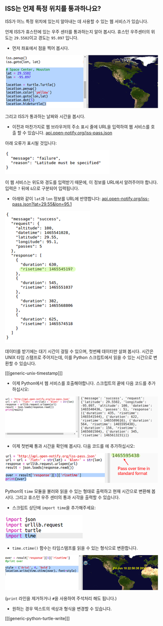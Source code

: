 ## ISS는 언제 특정 위치를 통과하나요?

ISS가 어느 특정 위치에 있는지 알아내는 데 사용할 수 있는 웹 서비스가 있습니다.

언제 ISS가 휴스턴에 있는 우주 센터를 통과하는지 알아 봅시다. 휴스턴 우주센터의 위도는 `29.5502`이고 경도는 `95.097` 입니다.

+ 먼저 좌표에서 점을 찍어 봅시다.

![스크린샷](images/iss-houston.png)

그리고 ISS가 통과하는 날짜와 시간을 봅시다.

+ 이전과 마찬가지로 웹 브라우저의 주소 표시 줄에 URL을 입력하여 웹 서비스를 호출 할 수 있습니다. <a href="http://api.open-notify.org/iss-pass.json" target="_blank"> api.open-notify.org/iss-pass.json </a>

아래 오류가 표시될 것입니다:

![스크린샷](images/iss-pass-error.png)

이 웹 서비스는 위도와 경도를 입력받기 때문에, 이 정보를 URL에서 알려주어야 합니다. 입력은 `?` 뒤에 `&`으로 구분되어 입력됩니다.

+ 아래와 같이 `lat`과 `lon` 정보를 URL에 반영합니다: <a href="http://api.open-notify.org/iss-pass.json?lat=29.55&lon=95.1" target="_blank">api.open-notify.org/iss-pass.json?lat=29.55&lon=95.1</a>

![스크린샷](images/iss-passtimes.png)

데이터를 받기에는 대기 시간이 걸릴 수 있으며, 첫번째 데이터만 살펴 봅시다. 시간은 UNIX 타임 스탬프로 주어지는데, 이를 Python 스크립트에서 읽을 수 있는 시간으로 변환할 수 있습니다.

[[[generic-unix-timestamp]]]

+ 이제 Python에서 웹 서비스를 호출해야합니다. 스크립트의 끝에 다음 코드를 추가하십시오:

![스크린샷](images/iss-passover.png)

+ 이제 첫번째 통과 시간을 확인해 봅시다. 다음 코드를 에 추가하십시오:

![스크린샷](images/iss-print-pass.png)

Python의 `time` 모듈을 불러와 읽을 수 있는 형태로 출력하고 현재 시간으로 변환해 봅시다. 그리고 휴스턴 우주 센터의 통과 시각을 출력할 수 있습니다.

+ 스크립트 상단에 `import time`을 추가해주세요:

![스크린샷](images/iss-time.png)

+ `time.ctime()` 함수는 타임스탬프를 읽을 수 있는 형식으로 변환합니다.

![스크린샷](images/iss-pass-write.png)

(`print` 라인을 제거하거나 `#`을 사용하여 주석처리 해도 됩니다.)

+ 원하는 경우 텍스트의 색상과 형식을 변경할 수 있습니다. 

[[[generic-python-turtle-write]]]